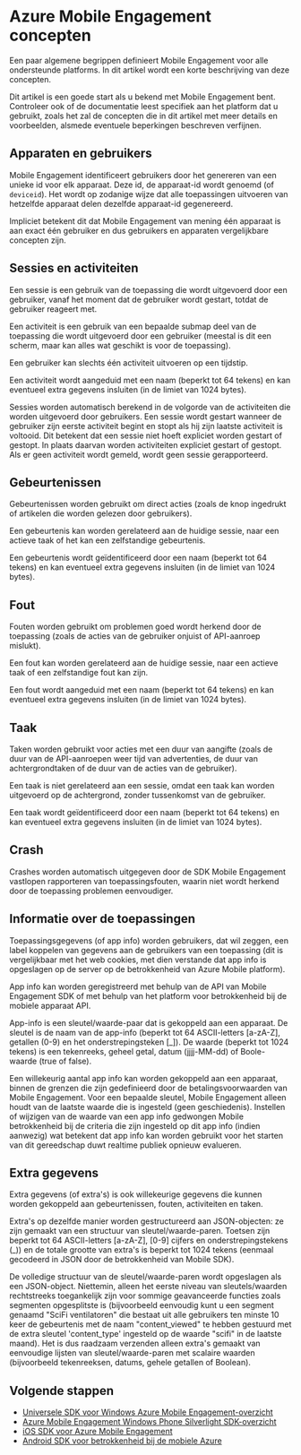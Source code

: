 <properties
    pageTitle="Concepten van Mobile Engagement | Microsoft Azure"
    description="Azure Mobile Engagement concepten"
    services="mobile-engagement"
    documentationCenter="mobile"
    authors="piyushjo"
    manager="dwrede"
    editor="" />

<tags
    ms.service="mobile-engagement"
    ms.workload="mobile"
    ms.tgt_pltfrm="mobile-android"
    ms.devlang="na"
    ms.topic="get-started-article"
    ms.date="08/19/2016"
    ms.author="piyushjo" />

# <a name="azure-mobile-engagement-concepts"></a>Azure Mobile Engagement concepten

Een paar algemene begrippen definieert Mobile Engagement voor alle ondersteunde platforms. In dit artikel wordt een korte beschrijving van deze concepten.

Dit artikel is een goede start als u bekend met Mobile Engagement bent. Controleer ook of de documentatie leest specifiek aan het platform dat u gebruikt, zoals het zal de concepten die in dit artikel met meer details en voorbeelden, alsmede eventuele beperkingen beschreven verfijnen.

## <a name="devices-and-users"></a>Apparaten en gebruikers
Mobile Engagement identificeert gebruikers door het genereren van een unieke id voor elk apparaat. Deze id, de apparaat-id wordt genoemd (of `deviceid`). Het wordt op zodanige wijze dat alle toepassingen uitvoeren van hetzelfde apparaat delen dezelfde apparaat-id gegenereerd.

Impliciet betekent dit dat Mobile Engagement van mening één apparaat is aan exact één gebruiker en dus gebruikers en apparaten vergelijkbare concepten zijn.

## <a name="sessions-and-activities"></a>Sessies en activiteiten
Een sessie is een gebruik van de toepassing die wordt uitgevoerd door een gebruiker, vanaf het moment dat de gebruiker wordt gestart, totdat de gebruiker reageert met.

Een activiteit is een gebruik van een bepaalde submap deel van de toepassing die wordt uitgevoerd door een gebruiker (meestal is dit een scherm, maar kan alles wat geschikt is voor de toepassing).

Een gebruiker kan slechts één activiteit uitvoeren op een tijdstip.

Een activiteit wordt aangeduid met een naam (beperkt tot 64 tekens) en kan eventueel extra gegevens insluiten (in de limiet van 1024 bytes).

Sessies worden automatisch berekend in de volgorde van de activiteiten die worden uitgevoerd door gebruikers. Een sessie wordt gestart wanneer de gebruiker zijn eerste activiteit begint en stopt als hij zijn laatste activiteit is voltooid. Dit betekent dat een sessie niet hoeft expliciet worden gestart of gestopt. In plaats daarvan worden activiteiten expliciet gestart of gestopt. Als er geen activiteit wordt gemeld, wordt geen sessie gerapporteerd.

## <a name="events"></a>Gebeurtenissen
Gebeurtenissen worden gebruikt om direct acties (zoals de knop ingedrukt of artikelen die worden gelezen door gebruikers).

Een gebeurtenis kan worden gerelateerd aan de huidige sessie, naar een actieve taak of het kan een zelfstandige gebeurtenis.

Een gebeurtenis wordt geïdentificeerd door een naam (beperkt tot 64 tekens) en kan eventueel extra gegevens insluiten (in de limiet van 1024 bytes).

## <a name="error"></a>Fout
Fouten worden gebruikt om problemen goed wordt herkend door de toepassing (zoals de acties van de gebruiker onjuist of API-aanroep mislukt).

Een fout kan worden gerelateerd aan de huidige sessie, naar een actieve taak of een zelfstandige fout kan zijn.

Een fout wordt aangeduid met een naam (beperkt tot 64 tekens) en kan eventueel extra gegevens insluiten (in de limiet van 1024 bytes).

## <a name="job"></a>Taak
Taken worden gebruikt voor acties met een duur van aangifte (zoals de duur van de API-aanroepen weer tijd van advertenties, de duur van achtergrondtaken of de duur van de acties van de gebruiker).

Een taak is niet gerelateerd aan een sessie, omdat een taak kan worden uitgevoerd op de achtergrond, zonder tussenkomst van de gebruiker.

Een taak wordt geïdentificeerd door een naam (beperkt tot 64 tekens) en kan eventueel extra gegevens insluiten (in de limiet van 1024 bytes).

## <a name="crash"></a>Crash
Crashes worden automatisch uitgegeven door de SDK Mobile Engagement vastlopen rapporteren van toepassingsfouten, waarin niet wordt herkend door de toepassing problemen eenvoudiger.

## <a name="application-information"></a>Informatie over de toepassingen
Toepassingsgegevens (of app info) worden gebruikers, dat wil zeggen, een label koppelen van gegevens aan de gebruikers van een toepassing (dit is vergelijkbaar met het web cookies, met dien verstande dat app info is opgeslagen op de server op de betrokkenheid van Azure Mobile platform).

App info kan worden geregistreerd met behulp van de API van Mobile Engagement SDK of met behulp van het platform voor betrokkenheid bij de mobiele apparaat API.

App-info is een sleutel/waarde-paar dat is gekoppeld aan een apparaat. De sleutel is de naam van de app-info (beperkt tot 64 ASCII-letters [a-zA-Z], getallen (0-9) en het onderstrepingsteken [_]). De waarde (beperkt tot 1024 tekens) is een tekenreeks, geheel getal, datum (jjjj-MM-dd) of Boole-waarde (true of false).

Een willekeurig aantal app info kan worden gekoppeld aan een apparaat, binnen de grenzen die zijn gedefinieerd door de betalingsvoorwaarden van Mobile Engagement. Voor een bepaalde sleutel, Mobile Engagement alleen houdt van de laatste waarde die is ingesteld (geen geschiedenis). Instellen of wijzigen van de waarde van een app info gedwongen Mobile betrokkenheid bij de criteria die zijn ingesteld op dit app info (indien aanwezig) wat betekent dat app info kan worden gebruikt voor het starten van dit gereedschap duwt realtime publiek opnieuw evalueren.

## <a name="extra-data"></a>Extra gegevens
Extra gegevens (of extra's) is ook willekeurige gegevens die kunnen worden gekoppeld aan gebeurtenissen, fouten, activiteiten en taken.

Extra's op dezelfde manier worden gestructureerd aan JSON-objecten: ze zijn gemaakt van een structuur van sleutel/waarde-paren. Toetsen zijn beperkt tot 64 ASCII-letters [a-zA-Z], [0-9] cijfers en onderstrepingstekens (_)) en de totale grootte van extra's is beperkt tot 1024 tekens (eenmaal gecodeerd in JSON door de betrokkenheid van Mobile SDK).

De volledige structuur van de sleutel/waarde-paren wordt opgeslagen als een JSON-object. Niettemin, alleen het eerste niveau van sleutels/waarden rechtstreeks toegankelijk zijn voor sommige geavanceerde functies zoals segmenten opgesplitste is (bijvoorbeeld eenvoudig kunt u een segment genaamd "SciFi ventilatoren" die bestaat uit alle gebruikers ten minste 10 keer de gebeurtenis met de naam "content_viewed" te hebben gestuurd met de extra sleutel 'content_type' ingesteld op de waarde "scifi" in de laatste maand). Het is dus raadzaam verzenden alleen extra's gemaakt van eenvoudige lijsten van sleutel/waarde-paren met scalaire waarden (bijvoorbeeld tekenreeksen, datums, gehele getallen of Boolean).

## <a name="next-steps"></a>Volgende stappen

- [Universele SDK voor Windows Azure Mobile Engagement-overzicht](mobile-engagement-windows-store-sdk-overview.md)
- [Azure Mobile Engagement Windows Phone Silverlight SDK-overzicht](mobile-engagement-windows-phone-sdk-overview.md)
- [iOS SDK voor Azure Mobile Engagement](mobile-engagement-ios-sdk-overview.md)
- [Android SDK voor betrokkenheid bij de mobiele Azure](mobile-engagement-android-sdk-overview.md)

